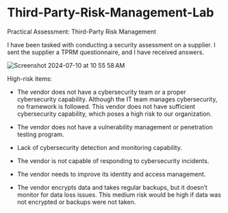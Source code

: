 # Third-Party-Risk-Management-Lab
Practical Assessment: Third-Party Risk Management

I have been tasked with conducting a security assessment on a supplier. I sent the supplier a TPRM questionnaire, and I have received answers. 

![Screenshot 2024-07-10 at 10 55 58 AM](https://github.com/jerrycoriolan/Third-Party-Risk-Management-Lab/assets/168882662/7ec80c05-5467-4128-9bf8-72d1c3d2cec6)

High-risk items:
-	The vendor does not have a cybersecurity team or a proper cybersecurity capability. Although the IT team manages cybersecurity, no framework is followed. This vendor does not have sufficient cybersecurity capability, which poses a high risk to our organization. 

-	The vendor does not have a vulnerability management or penetration testing program. 

-	Lack of cybersecurity detection and monitoring capability. 

-	The vendor is not capable of responding to cybersecurity incidents.

-	The vendor needs to improve its identity and access management.

-	The vendor encrypts data and takes regular backups, but it doesn’t monitor for data loss issues. This medium risk would be high if data was not encrypted or backups were not taken. 

